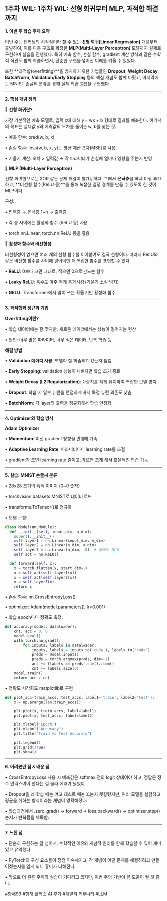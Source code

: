 ## 1주차 WIL: 1주차 WIL: 선형 회귀부터 MLP, 과적합 해결까지


**1\. 이번 주 학습 주제 요약**

이번 주는 딥러닝의 시작점이라 할 수 있는 **선형 회귀(Linear Regression)** 개념부터 출발하여, 이를 다층 구조로 확장한 **MLP(Multi-Layer Perceptron)** 모델까지 실제로 구현하며 실습을 진행했다. 특히 예측 함수, 손실 함수, gradient 계산 방식과 같은 수학적 직관도 함께 학습하면서, 단순한 구현을 넘어선 이해를 키울 수 있었다.

또한 **과적합(overfitting)**을 방지하기 위한 기법들인 **Dropout**, **Weight Decay**, **BatchNorm**, **Validation/Early Stopping** 등의 핵심 개념도 함께 다뤘고, 마지막에는 MNIST 손글씨 분류를 통해 실제 학습 흐름을 구현했다.

---

**2\. 핵심 개념 정리**

**🔹 선형 회귀란?**

가장 기본적인 예측 모델로, 입력 x에 대해 y = wx + b 형태로 결과를 예측한다. 여기서의 목표는 실제값 y와 예측값의 오차를 줄이는 w, b를 찾는 것.

• 예측 함수: pred(w, b, x)

• 손실 함수: loss(w, b, x, y)는 평균 제곱 오차(MSE)를 사용

• 기울기 계산: 오차 × 입력값 → 각 파라미터가 손실에 얼마나 영향을 주는지 반영

**🔹 MLP (Multi-Layer Perceptron)**

선형 회귀만으로는 XOR 같은 문제 해결이 불가능하다. 그래서 **은닉층**을 하나 이상 추가하고, **비선형 함수(ReLU 등)**를 통해 복잡한 결정 경계를 만들 수 있도록 한 것이 MLP이다.

구성:

• 입력층 → 은닉층 1~n → 출력층

• 각 층 사이에는 활성화 함수 (ReLU 등) 사용

• torch.nn.Linear, torch.nn.ReLU 등을 활용

**🔹 활성화 함수와 비선형성**

비선형성이 없으면 여러 개의 선형 함수를 이어붙여도 결국 선형이다. 따라서 ReLU와 같은 비선형 함수를 사이에 넣어야만 더 복잡한 함수를 표현할 수 있다.

• **ReLU**: 0보다 크면 그대로, 작으면 0으로 만드는 함수

• **Leaky ReLU**: 음수도 아주 작게 통과시킴 (기울기 소실 방지)

• **GELU**: Transformer에서 많이 쓰는 확률 기반 활성화 함수

---

**3\. 과적합과 정규화 기법**

**Overfitting이란?**

• 학습 데이터에는 잘 맞지만, 새로운 데이터에서는 성능이 떨어지는 현상

• 원인: 너무 많은 파라미터, 너무 적은 데이터, 반복 학습 등

**해결 방법**

• **Validation 데이터 사용**: 모델이 잘 학습되고 있는지 점검

• **Early Stopping**: validation 성능이 나빠지면 학습 조기 종료

• **Weight Decay (L2 Regularization)**: 가중치를 작게 유지하여 복잡한 모델 방지

• **Dropout**: 학습 시 일부 뉴런을 랜덤하게 꺼서 특정 뉴런 의존도 낮춤

• **BatchNorm**: 각 layer의 출력을 정규화해서 학습 안정화

---

**4\. Optimizer와 학습 방식**

**Adam Optimizer**

• **Momentum**: 이전 gradient 방향을 반영해 가속

• **Adaptive Learning Rate**: 파라미터마다 learning rate를 조절

• gradient가 크면 learning rate 줄이고, 작으면 크게 해서 효율적인 학습 가능

---

**5\. 실습: MNIST 손글씨 분류**

• 28x28 크기의 흑백 이미지 (0~9 숫자)

• torchvision.datasets.MNIST로 데이터 로드

• transforms.ToTensor()로 정규화

• 모델 구성:

```python
class Model(nn.Module):
  def __init__(self, input_dim, n_dim):
    super().__init__()
    self.layer1 = nn.Linear(input_dim, n_dim)
    self.layer2 = nn.Linear(n_dim, n_dim)
    self.layer3 = nn.Linear(n_dim, 10)  # 클래스 10개
    self.act = nn.ReLU()

  def forward(self, x):
    x = torch.flatten(x, start_dim=1)
    x = self.act(self.layer1(x))
    x = self.act(self.layer2(x))
    x = self.layer3(x)
    return x
```

• 손실 함수: nn.CrossEntropyLoss()

• optimizer: Adam(model.parameters(), lr=0.001)

• 학습 epoch마다 정확도 측정:

```python
def accuracy(model, dataloader):
    cnt, acc = 0, 0
    model.eval()
    with torch.no_grad():
        for inputs, labels in dataloader:
            inputs, labels = inputs.to('cuda'), labels.to('cuda')
            preds = model(inputs)
            preds = torch.argmax(preds, dim=-1)
            acc += (labels == preds).sum().item()
            cnt += labels.size(0)
    model.train()
    return acc / cnt
```

• 정확도 시각화도 matplotlib로 구현

```python
def plot_acc(train_accs, test_accs, label1='train', label2='test'):
    x = np.arange(len(train_accs))

    plt.plot(x, train_accs, label=label1)
    plt.plot(x, test_accs, label=label2)

    plt.xlabel('Epoch')
    plt.ylabel('Accuracy')
    plt.title('Train vs Test Accuracy')

    plt.legend()
    plt.grid(True)
    plt.show()
```

---

**6\. 어려웠던 점 & 배운 점**

• CrossEntropyLoss 사용 시 예측값은 softmax 전의 logit 상태여야 하고, 정답은 정수 인덱스여야 한다는 걸 몰라 에러가 났었다.

• Dropout을 왜 학습 때는 켜고 테스트 때는 끄는지 헷갈렸지만, 여러 모델을 실험하고 평균을 취하는 방식이라는 개념이 명확해졌다.

• 학습과정에서 .zero\_grad() → forward → loss.backward() → optimizer.step() 순서가 반복됨을 체득함.

---

**7\. 느낀 점**

• 단순히 구현하는 걸 넘어서, 수학적인 이유와 개념적 원리를 함께 학습할 수 있어 재미있고 유익했다.

• PyTorch의 구성 요소들이 점점 익숙해지고, 각 개념이 어떤 문제를 해결하려고 만들어졌는지를 알게 되니 흥미가 더해진다.

• 앞으로 더 깊은 주제와 실습이 기다리고 있지만, 이번 주의 기반이 큰 도움이 될 것 같다.


#항해99 #항해 플러스 AI 후기 #개발자 커뮤니티 #LLM
